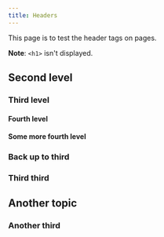 ```yaml
---
title: Headers
---
```


This page is to test the header tags on pages. 

**Note**: `<h1>` isn't displayed. 

## Second level 

### Third level 

#### Fourth level

#### Some more fourth level

### Back up to third

### Third third

## Another topic 

### Another third